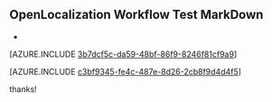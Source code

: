 ## OpenLocalization Workflow Test MarkDown
* 

[AZURE.INCLUDE [3b7dcf5c-da59-48bf-86f9-8246f81cf9a9](calleeMd1.md)]



[AZURE.INCLUDE [c3bf9345-fe4c-487e-8d26-2cb8f9d4d4f5](calleeMd2.md)]

 
thanks!